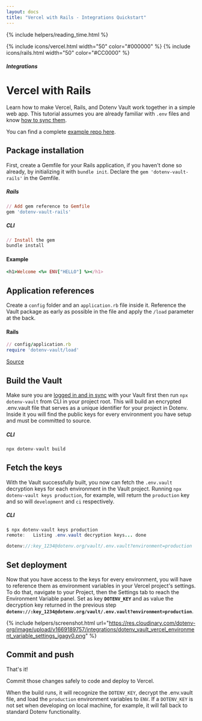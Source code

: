 ```yaml
---
layout: docs
title: "Vercel with Rails - Integrations Quickstart"
---
```


{% include helpers/reading_time.html %}

{% include icons/vercel.html width="50" color="#000000" %}
{% include icons/rails.html width="50" color="#CC0000" %}

##### Integrations

# __Vercel with Rails__

Learn how to make Vercel, Rails, and Dotenv Vault work together in a simple web app. This tutorial assumes you are already familiar with `.env` files and know [how to sync them](/docs/tutorials/sync).

You can find a complete [example repo here](https://github.com/dotenv-org/integration-example-vercel-rails).

## Package installation
First, create a Gemfile for your Rails application, if you haven't done so already, by initializing it with `bundle init`. Declare the `gem 'dotenv-vault-rails'` in the Gemfile.
##### Rails
```Ruby
// Add gem reference to Gemfile
gem 'dotenv-vault-rails'
```
##### CLI
```Ruby
// Install the gem
bundle install
```
#### Example
```Ruby
<h1>Welcome <%= ENV["HELLO"] %></h1>
```

## Application references
Create a `config` folder and an `application.rb` file inside it. Reference the Vault package as early as possible in the file and apply the `/load` parameter at the back.

#### Rails
```Ruby
// config/application.rb
require 'dotenv-vault/load'
```

[Source](https://github.com/dotenv-org/integration-example-vercel-rails/blob/main/config/application.rb)

## Build the Vault
Make sure you are [logged in and in sync](/docs/tutorials/sync) with your Vault first then run `npx dotenv-vault` from CLI in your project root. This will build an encrypted .env.vault file that serves as a unique identifier for your project in Dotenv. Inside it you will find the public keys for every environment you have setup and must be committed to source.

##### CLI
```Java
npx dotenv-vault build
```

## Fetch the keys
With the Vault successfully built, you now can fetch the `.env.vault` decryption keys for each environment in the Vault project. Running `npx dotenv-vault keys production`, for example, will return the `production` key and so will `development` and `ci` respectively.

##### CLI
```Java
$ npx dotenv-vault keys production
remote:   Listing .env.vault decryption keys... done

dotenv://:key_1234@dotenv.org/vault/.env.vault?environment=production
```

## Set deployment
Now that you have access to the keys for every environment, you will have to reference them as environment variables in your Vercel project's settings. To do that, navigate to your Project, then the Settings tab to reach the Environment Variable panel. Set as key **`DOTENV_KEY`** and as value the decryption key returned in the previous step **`dotenv://:key_1234@dotenv.org/vault/.env.vault?environment=production`**.

{% include helpers/screenshot.html url="https://res.cloudinary.com/dotenv-org/image/upload/v1669189757/integrations/dotenv_vault_vercel_environment_variable_settings_igagy0.png" %}

## Commit and push
That's it!

Commit those changes safely to code and deploy to Vercel.

When the build runs, it will recognize the `DOTENV_KEY`, decrypt the .env.vault file, and load the `production` environment variables to `ENV`. If a `DOTENV_KEY` is not set when developing on local machine, for example, it will fall back to standard Dotenv functionality.
